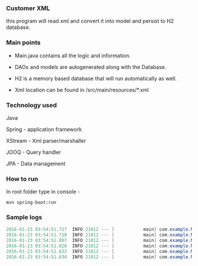 ### Customer XML

this program will read xml and convert it into model and persist to H2 database.

### Main points
- Main.java contains all the logic and information.

- DAOs and models are autogenerated along with the Database.

- H2 is a memory based database that will run automatically as well.

- Xml location can be found in /src/main/resources/*.xml

### Technology used
Java

Spring - application framework

XStream - Xml parser/marshaller

JOOQ - Query handler

JPA - Data management


### How to run

In root folder type in console - 
```
mvn spring-boot:run
```

### Sample logs
``` java
2016-01-23 03:54:51.717  INFO 21012 --- [           main] com.example.Main                         : [CustomerTbl (any_guid, alex, 26)]
2016-01-23 03:54:51.718  INFO 21012 --- [           main] com.example.Main                         : [CustomerInfoTbl (any_guid, COUNTRY, PH), CustomerInfoTbl (any_guid, CITY, MANILA)]
2016-01-23 03:54:51.807  INFO 21012 --- [           main] com.example.Main                         : map1: Customer{name='solo customer', age=26, other={country=PH, city=Makati}}
2016-01-23 03:54:51.828  INFO 21012 --- [           main] com.example.Main                         : map2: Customers{customers=[Customer{name='someone else', age=26, other={country=MY, city=Kuala Lumpur}}, Customer{name='someone else2', age=28, other={country=MY, city=Kuala Lumpur, municipal=Project 4}}]}
2016-01-23 03:54:51.833  INFO 21012 --- [           main] com.example.Main                         : [CustomerTbl (any_guid, alex, 26), CustomerTbl (ac8d8b3e-c12a-4780-bc29-a4e3854c1a19, solo customer, 26), CustomerTbl (629da520-6a0f-4a81-a7a4-b6003d0c7097, someone else, 26), CustomerTbl (91639ec4-efb5-46ce-9e2b-5f646f4e4f2a, someone else2, 28)]
2016-01-23 03:54:51.834  INFO 21012 --- [           main] com.example.Main                         : [CustomerInfoTbl (any_guid, COUNTRY, PH), CustomerInfoTbl (any_guid, CITY, MANILA), CustomerInfoTbl (ac8d8b3e-c12a-4780-bc29-a4e3854c1a19, COUNTRY, PH), CustomerInfoTbl (ac8d8b3e-c12a-4780-bc29-a4e3854c1a19, CITY, Makati), CustomerInfoTbl (629da520-6a0f-4a81-a7a4-b6003d0c7097, COUNTRY, MY), CustomerInfoTbl (629da520-6a0f-4a81-a7a4-b6003d0c7097, CITY, Kuala Lumpur), CustomerInfoTbl (91639ec4-efb5-46ce-9e2b-5f646f4e4f2a, COUNTRY, MY), CustomerInfoTbl (91639ec4-efb5-46ce-9e2b-5f646f4e4f2a, CITY, Kuala Lumpur), CustomerInfoTbl (91639ec4-efb5-46ce-9e2b-5f646f4e4f2a, MUNICIPAL, Project 4)]
```